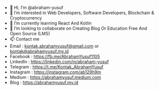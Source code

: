 - 👋 Hi, I’m @abraham-yusuf
- 👀 I’m interested in Web Developers, Software Developers, Blockchain & Cryptocurrency
- 🌱 I’m currently learning React And Kotlin
- 💞️ I’m looking to collaborate on Creating Blog Or Education Free And Open Source (LMS)
- 📫 Contact me 
- Email          : kontak.abrahamyusuf@gmail.com or kontak@abrahamyusuf.my.id
- Facebook       : https://fb.me/AbrahamYusuf1105
- LinkedIn       : https://linkedin.com/in/abraham-yusuf
- Telegram       : https://t.me/Kontak_AbrahamYusuf
- Instagram      : https://instagram.com/ab129h9m
- Medium         : https://abrahamyusuf.medium.com
- Blog           : https://abrahamyusuf.my.id

<!---
abraham-yusuf/abraham-yusuf is a ✨ special ✨ repository because its `README.md` (this file) appears on your GitHub profile.
You can click the Preview link to take a look at your changes.
--->
